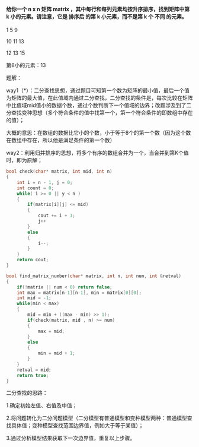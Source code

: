 #### 给你一个 n x n 矩阵 matrix ，其中每行和每列元素均按升序排序，找到矩阵中第 k 小的元素。请注意，它是 排序后 的第 k 小元素，而不是第 k 个 不同 的元素。
1     5      9 

10  11    13

12   13   15

第8小的元素：13



题解：

way1（*）：二分查找思想，通过题目可知第一个数为矩阵的最小值，最后一个值为矩阵的最大值，在此值域内通过二分查找，二分查找的条件是，每次比较在矩阵中比值域mid值小的数据个数，通过个数判断下一个值域的边界；改题涉及到了二分查找变种思想（多个符合条件的值中找第一个，第一个符合条件的即数组中存在的值）；

 大概的意思：在数组的数据比它小的个数，小于等于8个的第一个数（因为这个数在数组中存在，所以他是满足条件的第一个数）



way2：利用归并排序的思想，将多个有序的数组合并为一个，当合并到第K个值时，即为原解；



```c++
bool check(char* matrix, int mid, int n)
{
    int i = n - 1, j = 0;
    int count = 0;
  	while( i >= 0 || y < n )
    {
        if(matrix[i][j] <= mid)
        {
            cout += i + 1;
            j++
        }
        else
        {
            i--;
        }
    }
    return cout;
}

bool find_matrix_number(char* matrix, int n, int num, int &retval)
{
   	if(!matrix || num < 0) return false; 
   	int max = matrix[n-1][n-1], min = matrix[0][0];
    int mid = -1;
    while(min < max)
    {
        mid = min + ((max - min) >> 1);
        if(check(matrix, mid , n) >= num)
        {
            max = mid;
        }
        else
        {
            min = mid + 1;
        }
    }
   	retval = mid;
    return true;
}
```



二分查找的思路：

1.确定初始左值、右值及中值；

2.将问题转化为二分问题模型（二分模型有普通模型和变种模型两种：普通模型查找具体值；变种模型查找范围边界值，例如大于等于某值）；

3.通过分析模型结果获取下一次边界值，重复以上步骤。